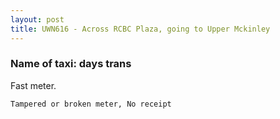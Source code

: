 ```yaml
---
layout: post
title: UWN616 - Across RCBC Plaza, going to Upper Mckinley
---
```


### Name of taxi: days trans

Fast meter. 

```Tampered or broken meter, No receipt```

